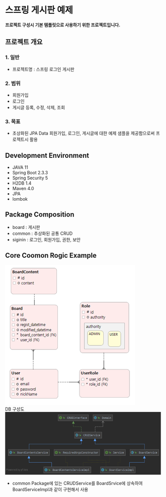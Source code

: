 # 스프링 게시판 예제

<strong>프로젝트 구성시 기본 템플릿으로 사용하기 위한 프로젝트입니다.</strong>


## 프로젝트 개요   
### 1. 일반
   - 프로젝트명 : 스프링 로그인 게시판
  
   
### 2. 범위
   - 회원가입
   - 로그인
   - 게시글 등록, 수정, 삭제, 조회
 
   
### 3. 목표
   - 초상화된 JPA Data 회원가입, 로그인, 게시글에 대한 예제 샘플을 제공함으로써 프로젝트시 활용

## Development Environment
- JAVA 11
- Spring Boot 2.3.3
- Spring Security 5
- H2DB 1.4
- Maven 4.0
- JPA
- lombok
 
## Package Composition
- board : 게시판
- common : 추상화된 공통 CRUD
- siginin : 로그인, 회원가입, 권한, 보안

## Core Coomon Rogic Example
![Alt text](./img/pysical-db-model.PNG)   
DB 구성도
![Alt text](./img/crud-repository-use-example.PNG)   
- common Package에 있는 CRUDService를 BoardSrvice에 상속하여 BoardServiceImpl과 같이 구현해서 사용
